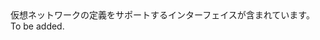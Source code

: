 <Namespace Name="Microsoft.Azure.Management.Network.Fluent.Network.Definition">
  <Docs>
    <summary>仮想ネットワークの定義をサポートするインターフェイスが含まれています。</summary> 
    <remarks>To be added.</remarks>
  </Docs>
</Namespace>

